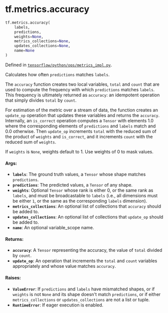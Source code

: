 <div itemscope itemtype="http://developers.google.com/ReferenceObject">
<meta itemprop="name" content="tf.metrics.accuracy" />
<meta itemprop="path" content="Stable" />
</div>

# tf.metrics.accuracy

``` python
tf.metrics.accuracy(
    labels,
    predictions,
    weights=None,
    metrics_collections=None,
    updates_collections=None,
    name=None
)
```



Defined in [`tensorflow/python/ops/metrics_impl.py`](https://www.tensorflow.org/code/tensorflow/python/ops/metrics_impl.py).

Calculates how often `predictions` matches `labels`.

The `accuracy` function creates two local variables, `total` and
`count` that are used to compute the frequency with which `predictions`
matches `labels`. This frequency is ultimately returned as `accuracy`: an
idempotent operation that simply divides `total` by `count`.

For estimation of the metric over a stream of data, the function creates an
`update_op` operation that updates these variables and returns the `accuracy`.
Internally, an `is_correct` operation computes a `Tensor` with elements 1.0
where the corresponding elements of `predictions` and `labels` match and 0.0
otherwise. Then `update_op` increments `total` with the reduced sum of the
product of `weights` and `is_correct`, and it increments `count` with the
reduced sum of `weights`.

If `weights` is `None`, weights default to 1. Use weights of 0 to mask values.

#### Args:

* <b>`labels`</b>: The ground truth values, a `Tensor` whose shape matches
    `predictions`.
* <b>`predictions`</b>: The predicted values, a `Tensor` of any shape.
* <b>`weights`</b>: Optional `Tensor` whose rank is either 0, or the same rank as
    `labels`, and must be broadcastable to `labels` (i.e., all dimensions must
    be either `1`, or the same as the corresponding `labels` dimension).
* <b>`metrics_collections`</b>: An optional list of collections that `accuracy` should
    be added to.
* <b>`updates_collections`</b>: An optional list of collections that `update_op` should
    be added to.
* <b>`name`</b>: An optional variable_scope name.


#### Returns:

* <b>`accuracy`</b>: A `Tensor` representing the accuracy, the value of `total` divided
    by `count`.
* <b>`update_op`</b>: An operation that increments the `total` and `count` variables
    appropriately and whose value matches `accuracy`.


#### Raises:

* <b>`ValueError`</b>: If `predictions` and `labels` have mismatched shapes, or if
    `weights` is not `None` and its shape doesn't match `predictions`, or if
    either `metrics_collections` or `updates_collections` are not a list or
    tuple.
* <b>`RuntimeError`</b>: If eager execution is enabled.